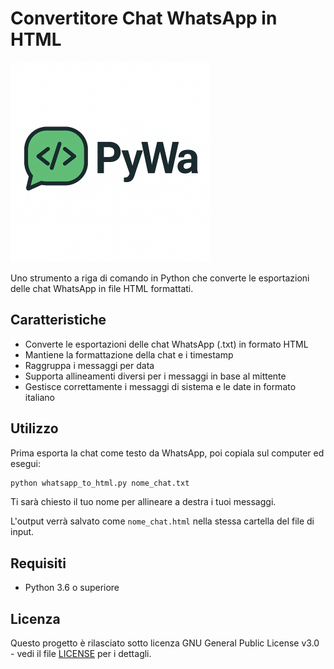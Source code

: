 # Convertitore Chat WhatsApp in HTML

![Icona progetto](icon.png)

Uno strumento a riga di comando in Python che converte le esportazioni delle chat WhatsApp in file HTML formattati.

## Caratteristiche

- Converte le esportazioni delle chat WhatsApp (.txt) in formato HTML
- Mantiene la formattazione della chat e i timestamp
- Raggruppa i messaggi per data
- Supporta allineamenti diversi per i messaggi in base al mittente
- Gestisce correttamente i messaggi di sistema e le date in formato italiano

## Utilizzo

Prima esporta la chat come testo da WhatsApp, poi copiala sul computer ed esegui:

```bash
python whatsapp_to_html.py nome_chat.txt
```

Ti sarà chiesto il tuo nome per allineare a destra i tuoi messaggi.

L'output verrà salvato come `nome_chat.html` nella stessa cartella del file di input.

## Requisiti

- Python 3.6 o superiore

## Licenza

Questo progetto è rilasciato sotto licenza GNU General Public License v3.0 - vedi il file [LICENSE](LICENSE) per i dettagli.
